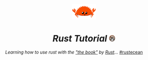 <div align="center">
<a href="https://rustacean.net/" >
<img src="img/rustacean-flat-happy.png" width="15%" height="15%" title="Ferris the crab" alt="Ferris the crab">
</a>
<h1 align="center"><em>Rust Tutorial </em><img src="img/rust-logo.png" width="4%" height="3%" title="Rust Icon" alt="Rust Icon"> </h1>
</div>

*Learning how to use rust with the ["the book"](https://doc.rust-lang.org/book/) by [Rust](https://www.rust-lang.org/)...* [#rustecean](https://rustaceans.org/)
